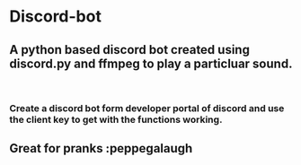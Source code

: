 # Discord-bot

## A python based discord bot created using discord.py and ffmpeg to play a particluar sound. ##
</br>

### Create a discord bot form developer portal of discord and use the client key to get with the functions working.

## Great for pranks :peppegalaugh

